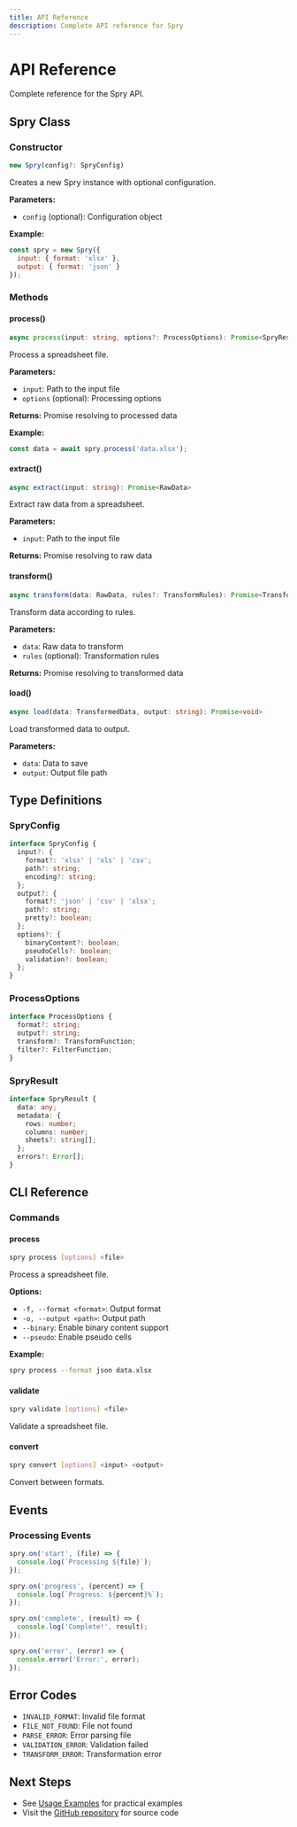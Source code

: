 ```yaml
---
title: API Reference
description: Complete API reference for Spry
---
```


# API Reference

Complete reference for the Spry API.

## Spry Class

### Constructor

```typescript
new Spry(config?: SpryConfig)
```

Creates a new Spry instance with optional configuration.

**Parameters:**
- `config` (optional): Configuration object

**Example:**
```javascript
const spry = new Spry({
  input: { format: 'xlsx' },
  output: { format: 'json' }
});
```

### Methods

#### process()

```typescript
async process(input: string, options?: ProcessOptions): Promise<SpryResult>
```

Process a spreadsheet file.

**Parameters:**
- `input`: Path to the input file
- `options` (optional): Processing options

**Returns:** Promise resolving to processed data

**Example:**
```javascript
const data = await spry.process('data.xlsx');
```

#### extract()

```typescript
async extract(input: string): Promise<RawData>
```

Extract raw data from a spreadsheet.

**Parameters:**
- `input`: Path to the input file

**Returns:** Promise resolving to raw data

#### transform()

```typescript
async transform(data: RawData, rules?: TransformRules): Promise<TransformedData>
```

Transform data according to rules.

**Parameters:**
- `data`: Raw data to transform
- `rules` (optional): Transformation rules

**Returns:** Promise resolving to transformed data

#### load()

```typescript
async load(data: TransformedData, output: string): Promise<void>
```

Load transformed data to output.

**Parameters:**
- `data`: Data to save
- `output`: Output file path

## Type Definitions

### SpryConfig

```typescript
interface SpryConfig {
  input?: {
    format?: 'xlsx' | 'xls' | 'csv';
    path?: string;
    encoding?: string;
  };
  output?: {
    format?: 'json' | 'csv' | 'xlsx';
    path?: string;
    pretty?: boolean;
  };
  options?: {
    binaryContent?: boolean;
    pseudoCells?: boolean;
    validation?: boolean;
  };
}
```

### ProcessOptions

```typescript
interface ProcessOptions {
  format?: string;
  output?: string;
  transform?: TransformFunction;
  filter?: FilterFunction;
}
```

### SpryResult

```typescript
interface SpryResult {
  data: any;
  metadata: {
    rows: number;
    columns: number;
    sheets?: string[];
  };
  errors?: Error[];
}
```

## CLI Reference

### Commands

#### process

```bash
spry process [options] <file>
```

Process a spreadsheet file.

**Options:**
- `-f, --format <format>`: Output format
- `-o, --output <path>`: Output path
- `--binary`: Enable binary content support
- `--pseudo`: Enable pseudo cells

**Example:**
```bash
spry process --format json data.xlsx
```

#### validate

```bash
spry validate [options] <file>
```

Validate a spreadsheet file.

#### convert

```bash
spry convert [options] <input> <output>
```

Convert between formats.

## Events

### Processing Events

```javascript
spry.on('start', (file) => {
  console.log(`Processing ${file}`);
});

spry.on('progress', (percent) => {
  console.log(`Progress: ${percent}%`);
});

spry.on('complete', (result) => {
  console.log('Complete!', result);
});

spry.on('error', (error) => {
  console.error('Error:', error);
});
```

## Error Codes

- `INVALID_FORMAT`: Invalid file format
- `FILE_NOT_FOUND`: File not found
- `PARSE_ERROR`: Error parsing file
- `VALIDATION_ERROR`: Validation failed
- `TRANSFORM_ERROR`: Transformation error

## Next Steps

- See [Usage Examples](/guides/usage-examples) for practical examples
- Visit the [GitHub repository](https://github.com/programmablemd/spry) for source code
